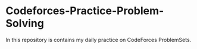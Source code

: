 # Codeforces-Practice-Problem-Solving
In this repository is contains my daily practice on CodeForces ProblemSets.
